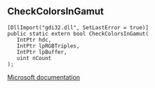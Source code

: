 ## CheckColorsInGamut

```
[DllImport("gdi32.dll", SetLastError = true)]
public static extern bool CheckColorsInGamut(
   IntPtr hdc,
   IntPtr lpRGBTriples,
   IntPtr lpBuffer,
   uint nCount
);
```

[Microsoft documentation](https://docs.microsoft.com/en-us/windows/win32/api/wingdi/nf-wingdi-checkcolorsingamut)
